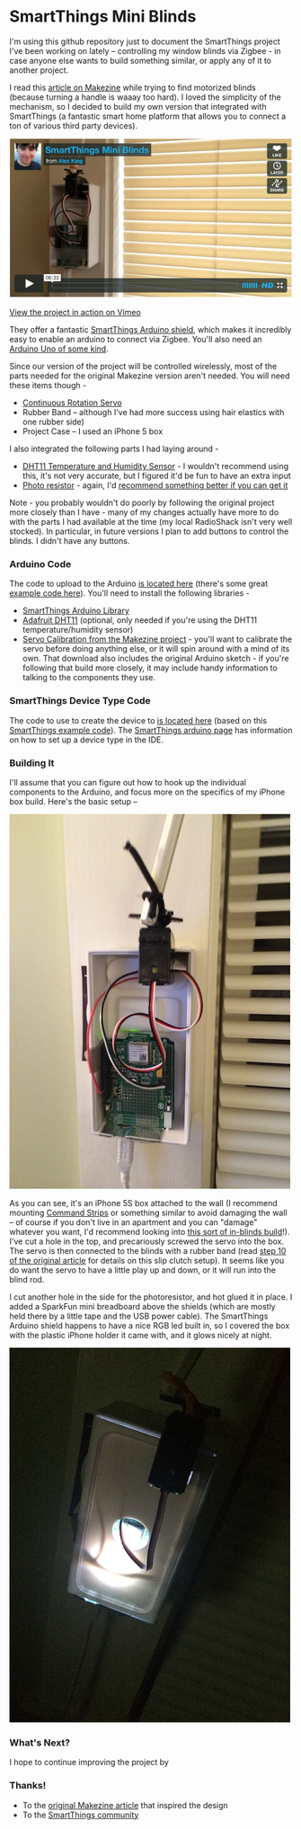 SmartThings Mini Blinds
=======================

I'm using this github repository just to document the SmartThings project I've been working on lately – controlling my window blinds via Zigbee - in case anyone else wants to build something similar, or apply any of it to another project.

I read this [article on Makezine](http://makezine.com/projects/mini-blind-minder/) while trying to find motorized blinds (because turning a handle is waaay too hard). I loved the simplicity of the mechanism, so I decided to build my own version that integrated with SmartThings (a fantastic smart home platform that allows you to connect a ton of various third party devices). 

[![video](images/video.png)](https://vimeo.com/81291367)

[View the project in action on Vimeo](https://vimeo.com/81291367)

They offer a fantastic [SmartThings Arduino shield](https://shop.smartthings.com/#/products/smartthings-shield-arduino), which makes it incredibly easy to enable an arduino to connect via Zigbee. You'll also need an [Arduino Uno of some kind](https://www.sparkfun.com/products/11224). 

Since our version of the project will be controlled wirelessly, most of the parts needed for the original Makezine version aren't needed. You will need these items though -

- [Continuous Rotation Servo](http://www.parallax.com/product/900-00008)
- Rubber Band – although I've had more success using hair elastics with one rubber side)
- Project Case – I used an iPhone 5 box 

I also integrated the following parts I had laying around -

- [DHT11 Temperature and Humidity Sensor](https://www.adafruit.com/products/386) - I wouldn't recommend using this, it's not very accurate, but I figured it'd be fun to have an extra input
- [Photo resistor](http://bildr.org/2012/11/photoresistor-arduino/) - again, I'd [recommend something better if you can get it](http://bildr.org/2011/09/tsl230r-arduino/)

Note - you probably wouldn't do poorly by following the original project more closely than I have - many of my changes actually have more to do with the parts I had available at the time (my local RadioShack isn't very well stocked). In particular, in future versions I plan to add buttons to control the blinds. I didn't have any buttons.

### Arduino Code
The code to upload to the Arduino [is located here](arduino-code.ino) (there's some great [example code here](https://gist.github.com/aurman/6546221)). You'll need to install the following libraries -

- [SmartThings Arduino Library](http://build.smartthings.com/arduino/)
- [Adafruit DHT11](https://github.com/adafruit/DHT-sensor-library) (optional, only needed if you're using the DHT11 temperature/humidity sensor)
- [Servo Calibration from the Makezine project](http://grathio.com/assets/make/blind_minder_arduino.zip) - you'll want to calibrate the servo before doing anything else, or it will spin around with a mind of its own. That download also includes the original Arduino sketch - if you're following that build more closely, it may include handy information to talking to the components they use. 
 
### SmartThings Device Type Code
The code to use to create the device to [is located here](device-type.groovy) (based on this [SmartThings example code](https://gist.github.com/aurman/6862503)). The [SmartThings arduino page](http://build.smartthings.com/arduino/) has information on how to set up a device type in the IDE. 

### Building It
I'll assume that you can figure out how to hook up the individual components to the Arduino, and focus more on the specifics of my iPhone box build. Here's the basic setup –

![1](images/1.jpg)

As you can see, it's an iPhone 5S box attached to the wall (I recommend mounting [Command Strips](http://www.command.com/wps/portal/3M/en_US/NACommand/Command/) or something similar to avoid damaging the wall – of course if you don't live in an apartment and you can "damage" whatever you want, I'd recommend looking into [this sort of in-blinds build](https://homeawesomation.wordpress.com/2013/02/26/automated-window-blinds-with-arduino/)!). I've cut a hole in the top, and precariously screwed the servo into the box. The servo is then connected to the blinds with a rubber band (read [step 10 of the original article](http://makezine.com/projects/mini-blind-minder/) for details on this slip clutch setup). It seems like you do want the servo to have a little play up and down, or it will run into the blind rod. 

I cut another hole in the side for the photoresistor, and hot glued it in place. I added a SparkFun mini breadboard above the shields (which are mostly held there by a little tape and the USB power cable). The SmartThings Arduino shield happens to have a nice RGB led built in, so I covered the box with the plastic iPhone holder it came with, and it glows nicely at night. 

![2](images/2.jpg)

### What's Next?

I hope to continue improving the project by 

### Thanks!

- To the [original Makezine article](http://makezine.com/projects/mini-blind-minder/) that inspired the design
- To the [SmartThings community](http://build.smartthings.com) 